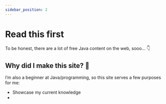 ```yaml
---
sidebar_position: 2
---
```


# Read this first

To be honest, there are a lot of free Java content on the web, sooo... 👇

## Why did I make this site? 🤔


I’m also a beginner at Java/programming, so this site serves a few purposes for me:
- Showcase my current knowledge
- 